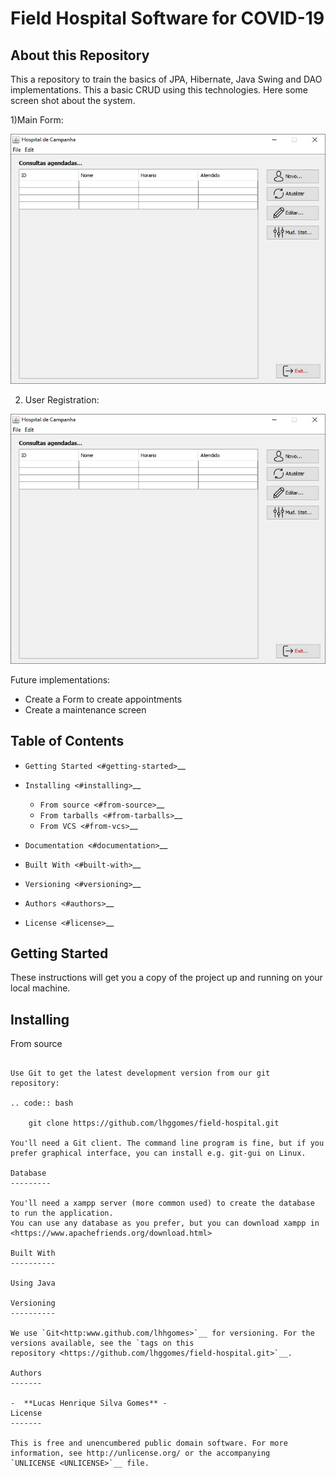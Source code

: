 Field Hospital Software for COVID-19
========================================

About this Repository
-----------------

This a repository to train the basics of JPA, Hibernate, Java Swing and DAO implementations. 
This a basic CRUD using this technologies.  Here some screen shot about the system.  


1)Main Form: 

<img src="/FieldHospital/src/docs/main.png" alt="Main Form"/>

2) User Registration: 

<img src="/FieldHospital/src/docs/main.png" alt="Main Form"/>

Future implementations: 

- Create a Form to create appointments
- Create a maintenance screen


Table of Contents
-----------------

-  `Getting Started <#getting-started>`__
-  `Installing <#installing>`__

   -  `From source <#from-source>`__
   -  `From tarballs <#from-tarballs>`__
   -  `From VCS <#from-vcs>`__

-  `Documentation <#documentation>`__
-  `Built With <#built-with>`__
-  `Versioning <#versioning>`__
-  `Authors <#authors>`__
-  `License <#license>`__

Getting Started
---------------

These instructions will get you a copy of the project up and running on
your local machine.


Installing
----------

From source
~~~~~~~~~~~

Use Git to get the latest development version from our git
repository:

.. code:: bash

    git clone https://github.com/lhggomes/field-hospital.git

You'll need a Git client. The command line program is fine, but if you
prefer graphical interface, you can install e.g. git-gui on Linux.

Database
---------

You'll need a xampp server (more common used) to create the database to run the application. 
You can use any database as you prefer, but you can download xampp in <https://www.apachefriends.org/download.html>

Built With
----------

Using Java

Versioning
----------

We use `Git<http:www.github.com/lhhgomes>`__ for versioning. For the
versions available, see the `tags on this
repository <https://github.com/lhggomes/field-hospital.git>`__.

Authors
-------

-  **Lucas Henrique Silva Gomes** -
License
-------

This is free and unencumbered public domain software. For more
information, see http://unlicense.org/ or the accompanying
`UNLICENSE <UNLICENSE>`__ file.
